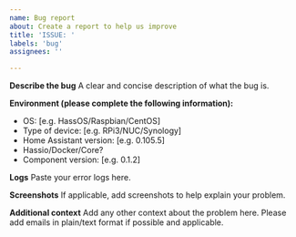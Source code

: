 ```yaml
---
name: Bug report
about: Create a report to help us improve
title: 'ISSUE: '
labels: 'bug'
assignees: ''

---
```


**Describe the bug**
A clear and concise description of what the bug is.

**Environment (please complete the following information):**
 - OS: [e.g. HassOS/Raspbian/CentOS]
 - Type of device: [e.g. RPi3/NUC/Synology]
 - Home Assistant version: [e.g. 0.105.5]
 - Hassio/Docker/Core? 
 - Component version: [e.g. 0.1.2]

**Logs**
Paste your error logs here.

**Screenshots**
If applicable, add screenshots to help explain your problem.

**Additional context**
Add any other context about the problem here.
Please add emails in plain/text format if possible and applicable.
